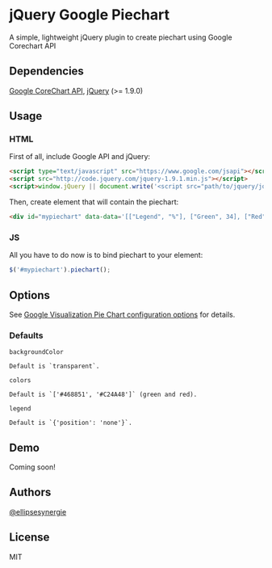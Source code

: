 # jQuery Google Piechart

A simple, lightweight jQuery plugin to create piechart using Google Corechart API

## Dependencies

[Google CoreChart API](https://developers.google.com/chart/), [jQuery](http://jquery.com/) (>= 1.9.0)

## Usage

### HTML

First of all, include Google API and jQuery:

```html
<script type="text/javascript" src="https://www.google.com/jsapi"></script>
<script src="http://code.jquery.com/jquery-1.9.1.min.js"></script>
<script>window.jQuery || document.write('<script src="path/to/jquery/jquery-1.9.1.min.js"><\/script>')</script>
```

Then, create element that will contain the piechart:

```html
<div id="mypiechart" data-data='[["Legend", "%"], ["Green", 34], ["Red", 11]]'></div>
```

### JS

All you have to do now is to bind piechart to your element:

```js
$('#mypiechart').piechart();
```

## Options

See [Google Visualization Pie Chart configuration options](https://developers.google.com/chart/interactive/docs/gallery/piechart) for details.

### Defaults

`backgroundColor`

    Default is `transparent`.

`colors`

    Default is `['#468851', '#C24A48']` (green and red).

`legend`

    Default is `{'position': 'none'}`.

## Demo

Coming soon!

## Authors

[@ellipsesynergie](http://github.com/ellipsesynergie)

## License

MIT